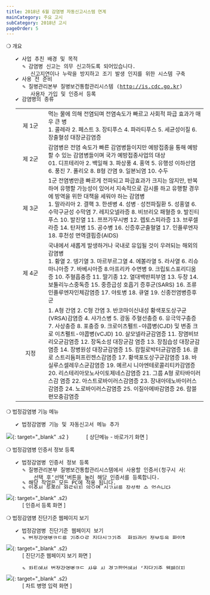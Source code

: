 ```yaml
---
title: 2018년 6월 감염병 자동신고시스템 연계
mainCategory: 주요 고시
subCategory: 2018년 고시
pageOrder: 5
---
```


<style>
    pre { margin-top:0px; margin-bottom:0px; margin-left:25px; margin-right:25px; }
    .s1 { margin-top:0px; margin-bottom:-22px; margin-left:40px; margin-right:0px; text-indent:-22px; }
    .s2 { margin-top:10px; margin-left:43px}
    .s3 { margin-top:0px; margin-left:43px}
</style>

<t2><bold>❍ 개요</bold></t2>
<pre>
✔ 사업 추친 배경 및 목적
<div class="s1">✎ 감염병 신고는 의무 신고하도록 되어있습니다.<br/>신고지연이나 누락을 방지하고 조기 발생 인지를 위한 시스템 구축을 목적으로 합니다.</div>
✔ 사용 전 준비
<div class="s1">✎ 질병관리본부 질병보건통합관리시스템 (<a href="http://is.cdc.go.kr" target="_blank">http://is.cdc.go.kr</a>) 에서<br/>사용자 가입 및 인증서 등록</div>
✔ 감염병의 종류
</pre>
<table style="margin-left:25px">
        <tbody style="font-size:15px">
        <tr>
            <td style="width:65px;text-align:center">제 1군</td>
            <td>
                먹는 물에 의해 전염되며 전염속도가 빠르고 사회적 파급 효과가 매우 큰 병<br/>
                1. 콜레라 2. 페스트 3. 장티푸스 4. 파라티푸스 5. 세균성이질 6. 장출혈성 대장균감염증
            </td>
        </tr>
        <tr>
            <td style="width:65px;text-align:center">제 2군</td>
            <td>
                감염병은 전염 속도가 빠른 감염병들이지만 예방접종을 통해 예방할 수 있는 감염병들이며 국가 예방접종사업의 대상<br/>
                01. 디프테리아 2. 백일해 3. 파상풍 4. 홍역 5. 유행성 이하선염 6. 풍진 7. 폴리오 8. B형 간염 9. 일본뇌염 10. 수두
            </td>
        </tr>
        <tr>
            <td style="width:65px;text-align:center">제 3군</td>
            <td>
                1군 전염병만큼 빠르게 전파되고 파급효과가 크지는 않지만, 반복하여 유행할 가능성이 있어서 지속적으로 감시를 하고 유행할 경우에 방역을 위한 대책을 세워야 하는 감염병<br/>
                1. 말라리아 2. 결핵 3. 한센병 4. 성병 · 성전파질환 5. 성홍열 6. 수막구균성 수막염 7. 레지오넬라증 8. 비브리오 패혈증 9. 발진티푸스 10. 발진열 11. 쯔쯔가무시병 12. 렙토스피라증 13. 브루셀라증 14. 탄저병 15. 공수병 16. 신증후군출혈열 17. 인플루엔자 18. 후천성 면역결핍증(AIDS)
            </td>
        </tr>
        <tr>
            <td style="width:65px;text-align:center">제 4군</td>
            <td>
                국내에서 새롭게 발생하거나 국내로 유입될 것이 우려되는 해외의 감염병<br/>
                1. 황열 2. 뎅기열 3. 마르부르그열 4. 에볼라열 5. 라사열 6. 리슈마니아증 7. 바베시아증 8.아프리카 수면병 9. 크립토스포리디움증 10. 주혈흡충증 11. 딸기종 12. 열대백반피부염 13. 두창 14. 보툴리누스중독증 15. 중증급성 호흡기 증후군(SARS) 16. 조류인플루엔자인체감염증 17. 야토병 18. 큐열 19. 신종전염병증후군
            </td>
        </tr>
        <tr>
            <td style="width:65px;text-align:center">지정</td>
            <td>
                1. A형 간염 2. C형 간염 3. 반코마이신내성 황색포도상구균(VRSA)감염증 4. 샤가스병 5. 광동
                주혈선충증 6. 유극악구충증 7. 사상충증 8. 포충증 9. 크로이츠펠트-야콥병(CJD) 및 변종 크로
                이츠펠트-야콥병(vCJD) 10. 살모넬라균감염증 11. 장염비브리오균감염증 12. 장독소성 대장균감
                염증 13. 장침습성 대장균감염증 14. 장병원성 대장균감염증 15. 캄필로박터균감염증 16. 클로
                스트리듐퍼프린젠스감염증 17. 황색포도상구균감염증 18. 바실루스셀레우스균감염증 19. 예르시
                니아엔테로콜리티카감염증 20. 리스테리아모노사이토제네스감염증 21. 그룹 A형 로타바이러스감
                염증 22. 아스트로바이러스감염증 23. 장내아데노바이러스감염증 24. 노로바이러스감염증 25.
                이질아메바감염증 26. 람블편모충감염증
            </td>
        </tr>
    </tbody>
</table>

<t2><bold>❍ 법정감염병 기능 메뉴</bold></t2>
<pre>
✔ 법정감염병 기능 및 자동신고서 메뉴 추가
</pre>
[![](/images/{{page.url}}_1.png)](/images/{{page.url}}_1.png){: target="_blank" .s2 }
<a class="s3">[ 상단메뉴 - 바로가기 화면 ]</a>

<t2><bold>❍ 법정감염병 인증서 정보 등록</bold></t2>
<pre>
✔ 법정감염병 인증서 정보 등록
<div class="s1">✎ 질병관리본부 질병보건통합관리시스템에서 사용할 인증서(청구시 사용하는 인증서)를<br/> 선택 후‘선택’버튼을 눌러 해당 인증서를 등록합니다.</div>
<div class="s1">✎ 해당 작업은 모든 PC에 적용 됩니다.</div>
<div class="s1"><red>✎ 인증서 등록이 완료되지 않으면 신고서를 작성할 수 없습니다.</red></div>
</pre>
[![](/images/{{page.url}}_2.png)](/images/{{page.url}}_2.png){: target="_blank" .s2}  
<a class="s3">[ 인증서 등록 화면 ]</a>

<t2><bold>❍ 법정감염병 진단기준 웹페이지 보기</bold></t2>
<pre>
✔ 법정감염병 진단기준 웹페이지 보기
<div class="s1">✎ 법정감염병코드를 기준으로 진단신고기준, 환자관리 정보등을 확인할 수 있습니다.</div>
</pre>
[![](/images/{{page.url}}_3.png)](/images/{{page.url}}_3.png){: target="_blank" .s2}  
<a class="s3">[ 진단기준 웹페이지 보기 화면 ]</a>

<pre>
<div class="s1">✎ 차트에서 법정감염병코드 사용 시 경고팝업에서 ‘진단기준 웹페이지 보기’로 확인 가능</div>
</pre>
[![](/images/{{page.url}}_4.png)](/images/{{page.url}}_4.png){: target="_blank" .s2}  
<a class="s3">[ 차트 병명 입력 화면 ]</a>

<!--
<t2><bold>❍ 법정감염병 자동신고서 작성</bold></t2>
<pre>
✔ 법정감염병 자동신고서 작성
<div class="s1">✎ 신고 및 내역조회 가능</div>
<div class="s1">✎ 입력항목 중 <red>‘*’</red> 표시된 항목은 필수 항목 입니다.</div>
<div class="s1">✎ 감염병발생신고 / 병원체검사결과신고 / 검체의뢰신고 서식의 경우<br/>차트저장 후 작성이 가능합니다. </div>
<div class="s1">✎ 감염병발생신고 <blue>(차트저장 후 작성 가능)</blue></div>
</pre>


[![](/images/{{page.url}}_5.png)](/images/{{page.url}}_5.png){: target="_blank" .s2}
<a class="s3">[ 감염병발생신고 웹 화면 ]</a>

<pre>
<div class="s1">✎ 감염병발생내역조회</div>
</pre>

[![](/images/{{page.url}}_6.png)](/images/{{page.url}}_6.png){: target="_blank" .s2}
<a class="s3">[ 감염병발생내역조회 웹 화면 ]</a>

<pre>
<div class="s1">✎ 병원체검사결과신고 <blue>(차트저장 후 작성 가능)</blue></div>
</pre>

[![](/images/{{page.url}}_7.png)](/images/{{page.url}}_7.png){: target="_blank" .s2}
<a class="s3">[ 병원체검사결과신고 웹 화면 ]</a>

<pre>
<div class="s1">✎ 병원체검사결과내역조회</div>
</pre>

[![](/images/{{page.url}}_8.png)](/images/{{page.url}}_8.png){: target="_blank" .s2}
<a class="s3">[ 병원체검사결과내역조회 웹 화면 ]</a>

<pre>
<div class="s1">✎ 검체의뢰신고 <blue>(차트저장 후 작성 가능)</blue></div>
</pre>

[![](/images/{{page.url}}_9.png)](/images/{{page.url}}_9.png){: target="_blank" .s2}
<a class="s3">[ 검체의뢰신고 웹 화면 ]</a>

<pre>
<div class="s1">✎ 검체의뢰내역조회</div>
</pre>

[![](/images/{{page.url}}_10.png)](/images/{{page.url}}_10.png){: target="_blank" .s2}
<a class="s3">[ 검체의뢰내역조회 웹 화면 ]</a>

<pre>
<div class="s1">✎ 표본감시 인플루엔자 신고 <blue>(의원급중 해당 기관)</blue></div>
</pre>

[![](/images/{{page.url}}_11.png)](/images/{{page.url}}_11.png){: target="_blank" .s2}
<a class="s3">[ 표본감시 인플루엔자 신고 웹 화면 ]</a>

<pre>
<div class="s1">✎ 표본감시 수족구병 신고 <blue>(의원급중 해당 기관)</blue></div>
</pre>

[![](/images/{{page.url}}_12.png)](/images/{{page.url}}_12.png){: target="_blank" .s2}
<a class="s3">[ 표본감시 수족구병 신고 웹 화면 ]</a>

<pre>
<div class="s1">✎ 표본감시 안과감염병 신고 <blue>(의원급중 해당 기관)</blue></div>
</pre>

[![](/images/{{page.url}}_13.png)](/images/{{page.url}}_13.png){: target="_blank" .s2}
<a class="s3">[ 표본감시 안과감염병 신고 웹 화면 ]</a>

<pre>
<div class="s1">✎ 표본감시 안과감염병 신고 <red>(병원급 중 해당 기관)</red></div>
</pre>

[![](/images/{{page.url}}_14.png)](/images/{{page.url}}_14.png){: target="_blank" .s2}
<a class="s3">[ 표본감시신고 장관감염증 신고 웹 화면 ]</a>

<pre>
<div class="s1">✎ 표본감시신고 장관감염증 내역조회</div>
</pre>

[![](/images/{{page.url}}_15.png)](/images/{{page.url}}_15.png){: target="_blank" .s2}
<a class="s3">[ 표본감시신고 장관감염증 내역조회 웹 화면 ]</a>

<pre>
<div class="s1">✎ 표본감시신고 급성호흡기감염증 신고 <red>(병원급 중 해당 기관)</red></div>
</pre>

[![](/images/{{page.url}}_16.png)](/images/{{page.url}}_16.png){: target="_blank" .s2}
<a class="s3">[ 표본감시신고 급성호흡기감염증 신고 웹 화면 ]</a>

<pre>
<div class="s1">✎ 표본감시신고 급성호흡기감염증 내역조회</div>
</pre>

[![](/images/{{page.url}}_17.png)](/images/{{page.url}}_17.png){: target="_blank" .s2}
<a class="s3">[ 표본감시신고 급성호흡기감염증 내역조회 웹 화면 ]</a>

<pre>
<div class="s1">✎ 표본감시신고 엔테로바이러스감염증 신고 <red>(병원급 중 해당 기관)</red></div>
</pre>

[![](/images/{{page.url}}_18.png)](/images/{{page.url}}_18.png){: target="_blank" .s2}
<a class="s3">[ 표본감시신고 엔테로바이러스감염증 신고 웹 화면 ]</a>

<pre>
<div class="s1">✎ 표본감시신고 엔테로바이러스감염증 내역조회</div>
</pre>

[![](/images/{{page.url}}_19.png)](/images/{{page.url}}_19.png){: target="_blank" .s2}
<a class="s3">[ 표본감시신고 엔테로바이러스감염증 내역조회 웹 화면 ]</a>
-->